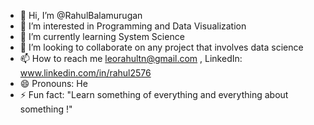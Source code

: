- 👋 Hi, I’m @RahulBalamurugan
- 👀 I’m interested in Programming and Data Visualization 
- 🌱 I’m currently learning System Science 
- 💞️ I’m looking to collaborate on any project that involves data science 
- 📫 How to reach me leorahultn@gmail.com , LinkedIn: www.linkedin.com/in/rahul2576 
- 😄 Pronouns: He
- ⚡ Fun fact: "Learn something of everything and everything about something !"

<!---
RahulBalamurugan/RahulBalamurugan is a ✨ special ✨ repository because its `README.md` (this file) appears on your GitHub profile.
You can click the Preview link to take a look at your changes.
--->
